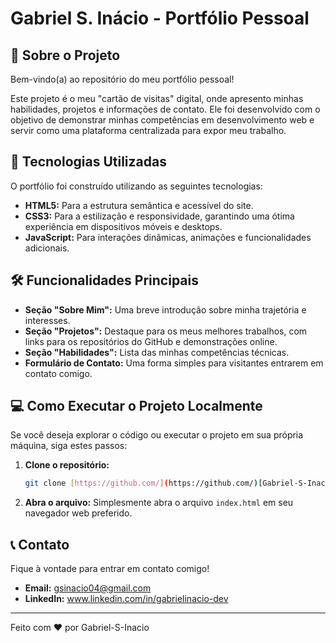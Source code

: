 # Gabriel S. Inácio - Portfólio Pessoal

<!-- ![Banner do Portfólio (Opcional)](https://via.placeholder.com/1000x250.png?text=Meu+Portfólio+Pessoal)-->

## 🌟 Sobre o Projeto

Bem-vindo(a) ao repositório do meu portfólio pessoal!

Este projeto é o meu "cartão de visitas" digital, onde apresento minhas habilidades, projetos e informações de contato. Ele foi desenvolvido com o objetivo de demonstrar minhas competências em desenvolvimento web e servir como uma plataforma centralizada para expor meu trabalho.

## 🚀 Tecnologias Utilizadas

O portfólio foi construído utilizando as seguintes tecnologias:

* **HTML5:** Para a estrutura semântica e acessível do site.
* **CSS3:** Para a estilização e responsividade, garantindo uma ótima experiência em dispositivos móveis e desktops.
* **JavaScript:** Para interações dinâmicas, animações e funcionalidades adicionais.

## 🛠️ Funcionalidades Principais

* **Seção "Sobre Mim":** Uma breve introdução sobre minha trajetória e interesses.
* **Seção "Projetos":** Destaque para os meus melhores trabalhos, com links para os repositórios do GitHub e demonstrações online.
* **Seção "Habilidades":** Lista das minhas competências técnicas.
* **Formulário de Contato:** Uma forma simples para visitantes entrarem em contato comigo.

<!-- ## 🌐 Acesse o Portfólio Online

O portfólio está hospedado e disponível para visualização no link abaixo.

🔗 **https://github.com/Gabriel-Dee/Portfolio** -->

## 💻 Como Executar o Projeto Localmente

Se você deseja explorar o código ou executar o projeto em sua própria máquina, siga estes passos:

1.  **Clone o repositório:**
    ```bash
    git clone [https://github.com/](https://github.com/)[Gabriel-S-Inacio]/[pagina-pessoal].git
    ```

2.  **Abra o arquivo:**
    Simplesmente abra o arquivo `index.html` em seu navegador web preferido.

## 📞 Contato

Fique à vontade para entrar em contato comigo!

* **Email:** gsinacio04@gmail.com
* **LinkedIn:** www.linkedin.com/in/gabrielinacio-dev

---

Feito com ❤️ por Gabriel-S-Inacio
